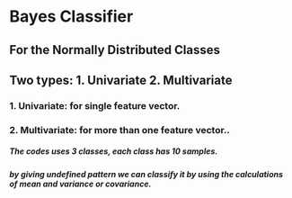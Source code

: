 # Bayes Classifier
## For the Normally Distributed Classes
## Two types: 1. Univariate 2. Multivariate 
### 1. Univariate: for single feature vector.
### 2. Multivariate: for more than one feature vector..
##### The codes uses 3 classes, each class has 10 samples.
##### by giving undefined pattern we can classify it by using the calculations of mean and variance or covariance. 
